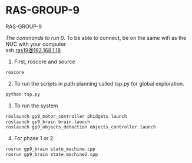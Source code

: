 # RAS-GROUP-9
RAS-GROUP-9


*The commands to run*
0. To be able to connect, be on the same wifi as the NUC with your computer  
ssh ras19@192.168.1.18

1. First, roscore and source
``` c++
roscore  
```
2. To run the scripts in path planning called tsp.py for global exploration. 
``` py
python tsp.py
```
3. To run the system
``` c++
roslaunch gp9_motor_controller phidgets.launch
roslaunch gp9_brain brain.launch
roslaunch gp9_objects_detection objects_controller.launch
```

4. For phase 1 or 2
``` c++
rosrun gp9_brain state_machine.cpp
rosrun gp9_brain state_machine2.cpp
```

